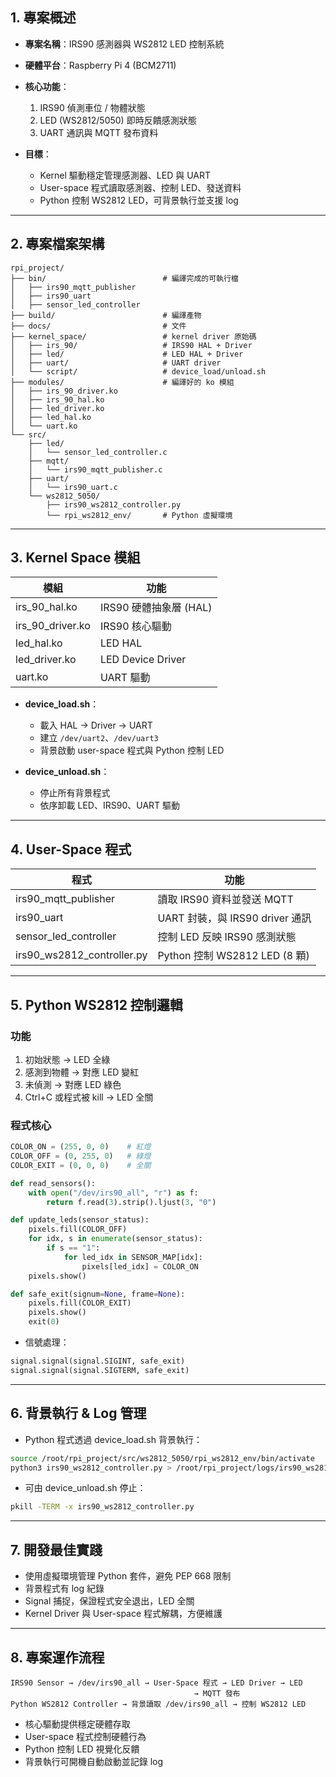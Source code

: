## **1. 專案概述**

* **專案名稱**：IRS90 感測器與 WS2812 LED 控制系統
* **硬體平台**：Raspberry Pi 4 (BCM2711)
* **核心功能**：

  1. IRS90 偵測車位 / 物體狀態
  2. LED (WS2812/5050) 即時反饋感測狀態
  3. UART 通訊與 MQTT 發布資料
* **目標**：

  * Kernel 驅動穩定管理感測器、LED 與 UART
  * User-space 程式讀取感測器、控制 LED、發送資料
  * Python 控制 WS2812 LED，可背景執行並支援 log

---

## **2. 專案檔案架構**

```
rpi_project/
├── bin/                          # 編譯完成的可執行檔
│   ├── irs90_mqtt_publisher
│   ├── irs90_uart
│   ├── sensor_led_controller
├── build/                        # 編譯產物
├── docs/                         # 文件
├── kernel_space/                 # kernel driver 原始碼
│   ├── irs_90/                   # IRS90 HAL + Driver
│   ├── led/                      # LED HAL + Driver
│   ├── uart/                     # UART driver
│   └── script/                   # device_load/unload.sh
├── modules/                      # 編譯好的 ko 模組
│   ├── irs_90_driver.ko
│   ├── irs_90_hal.ko
│   ├── led_driver.ko
│   ├── led_hal.ko
│   └── uart.ko
└── src/
    ├── led/
    │   └── sensor_led_controller.c
    ├── mqtt/
    │   └── irs90_mqtt_publisher.c
    ├── uart/
    │   └── irs90_uart.c
    └── ws2812_5050/
        ├── irs90_ws2812_controller.py
        └── rpi_ws2812_env/       # Python 虛擬環境
```

---

## **3. Kernel Space 模組**

| 模組                 | 功能                |
| ------------------ | ----------------- |
| irs\_90\_hal.ko    | IRS90 硬體抽象層 (HAL) |
| irs\_90\_driver.ko | IRS90 核心驅動        |
| led\_hal.ko        | LED HAL           |
| led\_driver.ko     | LED Device Driver |
| uart.ko            | UART 驅動           |

* **device\_load.sh**：

  * 載入 HAL → Driver → UART
  * 建立 `/dev/uart2`、`/dev/uart3`
  * 背景啟動 user-space 程式與 Python 控制 LED
* **device\_unload.sh**：

  * 停止所有背景程式
  * 依序卸載 LED、IRS90、UART 驅動

---

## **4. User-Space 程式**

| 程式                           | 功能                         |
| ---------------------------- | -------------------------- |
| irs90\_mqtt\_publisher       | 讀取 IRS90 資料並發送 MQTT        |
| irs90\_uart                  | UART 封裝，與 IRS90 driver 通訊  |
| sensor\_led\_controller      | 控制 LED 反映 IRS90 感測狀態       |
| irs90\_ws2812\_controller.py | Python 控制 WS2812 LED (8 顆) |

---

## **5. Python WS2812 控制邏輯**

### **功能**

1. 初始狀態 → LED 全綠
2. 感測到物體 → 對應 LED 變紅
3. 未偵測 → 對應 LED 綠色
4. Ctrl+C 或程式被 kill → LED 全關

### **程式核心**

```python
COLOR_ON = (255, 0, 0)    # 紅燈
COLOR_OFF = (0, 255, 0)   # 綠燈
COLOR_EXIT = (0, 0, 0)    # 全關

def read_sensors():
    with open("/dev/irs90_all", "r") as f:
        return f.read(3).strip().ljust(3, "0")

def update_leds(sensor_status):
    pixels.fill(COLOR_OFF)
    for idx, s in enumerate(sensor_status):
        if s == "1":
            for led_idx in SENSOR_MAP[idx]:
                pixels[led_idx] = COLOR_ON
    pixels.show()

def safe_exit(signum=None, frame=None):
    pixels.fill(COLOR_EXIT)
    pixels.show()
    exit(0)
```

* 信號處理：

```python
signal.signal(signal.SIGINT, safe_exit)
signal.signal(signal.SIGTERM, safe_exit)
```

---

## **6. 背景執行 & Log 管理**

* Python 程式透過 device\_load.sh 背景執行：

```bash
source /root/rpi_project/src/ws2812_5050/rpi_ws2812_env/bin/activate
python3 irs90_ws2812_controller.py > /root/rpi_project/logs/irs90_ws2812_controller.log 2>&1 &
```

* 可由 device\_unload.sh 停止：

```bash
pkill -TERM -x irs90_ws2812_controller.py
```

---

## **7. 開發最佳實踐**

* 使用虛擬環境管理 Python 套件，避免 PEP 668 限制
* 背景程式有 log 紀錄
* Signal 捕捉，保證程式安全退出，LED 全關
* Kernel Driver 與 User-space 程式解耦，方便維護

---

## **8. 專案運作流程**

```
IRS90 Sensor → /dev/irs90_all → User-Space 程式 → LED Driver → LED
                                         → MQTT 發布
Python WS2812 Controller → 背景讀取 /dev/irs90_all → 控制 WS2812 LED
```

* 核心驅動提供穩定硬體存取
* User-space 程式控制硬體行為
* Python 控制 LED 視覺化反饋
* 背景執行可開機自動啟動並記錄 log
